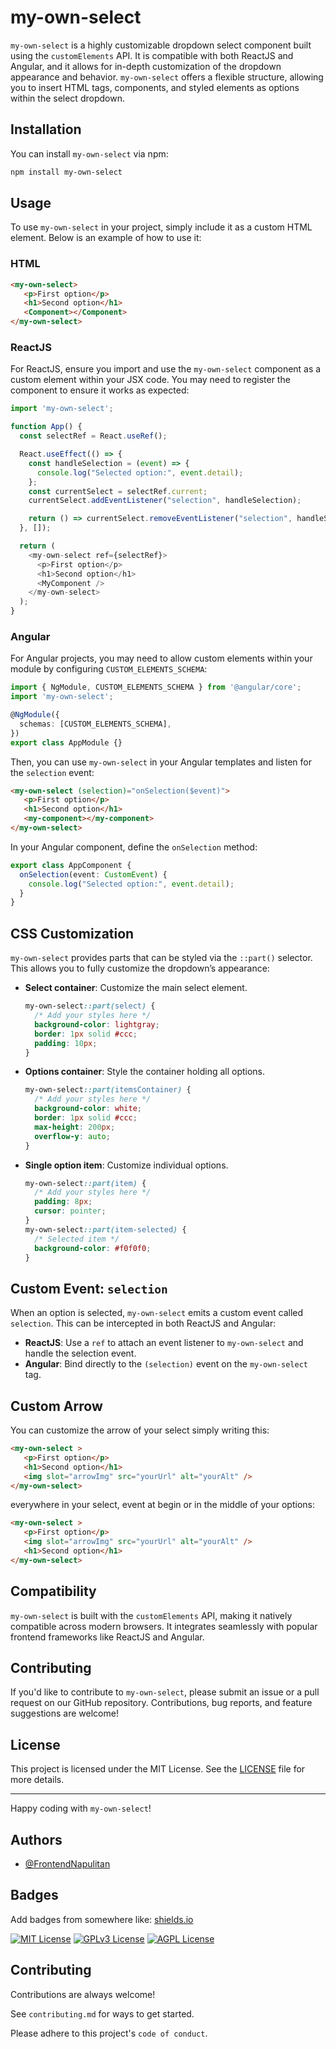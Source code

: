 
# my-own-select

`my-own-select` is a highly customizable dropdown select component built using the `customElements` API. It is compatible with both ReactJS and Angular, and it allows for in-depth customization of the dropdown appearance and behavior. `my-own-select` offers a flexible structure, allowing you to insert HTML tags, components, and styled elements as options within the select dropdown.

## Installation

You can install `my-own-select` via npm:

```bash
npm install my-own-select
```

## Usage

To use `my-own-select` in your project, simply include it as a custom HTML element. Below is an example of how to use it:

### HTML

```html
<my-own-select>
   <p>First option</p>
   <h1>Second option</h1>
   <Component></Component>
</my-own-select>
```

### ReactJS

For ReactJS, ensure you import and use the `my-own-select` component as a custom element within your JSX code. You may need to register the component to ensure it works as expected:

```javascript
import 'my-own-select';

function App() {
  const selectRef = React.useRef();

  React.useEffect(() => {
    const handleSelection = (event) => {
      console.log("Selected option:", event.detail);
    };
    const currentSelect = selectRef.current;
    currentSelect.addEventListener("selection", handleSelection);

    return () => currentSelect.removeEventListener("selection", handleSelection);
  }, []);

  return (
    <my-own-select ref={selectRef}>
      <p>First option</p>
      <h1>Second option</h1>
      <MyComponent />
    </my-own-select>
  );
}
```

### Angular

For Angular projects, you may need to allow custom elements within your module by configuring `CUSTOM_ELEMENTS_SCHEMA`:

```typescript
import { NgModule, CUSTOM_ELEMENTS_SCHEMA } from '@angular/core';
import 'my-own-select';

@NgModule({
  schemas: [CUSTOM_ELEMENTS_SCHEMA],
})
export class AppModule {}
```

Then, you can use `my-own-select` in your Angular templates and listen for the `selection` event:

```html
<my-own-select (selection)="onSelection($event)">
   <p>First option</p>
   <h1>Second option</h1>
   <my-component></my-component>
</my-own-select>
```

In your Angular component, define the `onSelection` method:

```typescript
export class AppComponent {
  onSelection(event: CustomEvent) {
    console.log("Selected option:", event.detail);
  }
}
```

## CSS Customization

`my-own-select` provides parts that can be styled via the `::part()` selector. This allows you to fully customize the dropdown’s appearance:

- **Select container**: Customize the main select element.
  ```css
  my-own-select::part(select) {
    /* Add your styles here */
    background-color: lightgray;
    border: 1px solid #ccc;
    padding: 10px;
  }
  ```

- **Options container**: Style the container holding all options.
  ```css
  my-own-select::part(itemsContainer) {
    /* Add your styles here */
    background-color: white;
    border: 1px solid #ccc;
    max-height: 200px;
    overflow-y: auto;
  }
  ```

- **Single option item**: Customize individual options.
  ```css
  my-own-select::part(item) {
    /* Add your styles here */
    padding: 8px;
    cursor: pointer;
  }
  my-own-select::part(item-selected) {
    /* Selected item */
    background-color: #f0f0f0;
  }
  ```

## Custom Event: `selection`

When an option is selected, `my-own-select` emits a custom event called `selection`. This can be intercepted in both ReactJS and Angular:

- **ReactJS**: Use a `ref` to attach an event listener to `my-own-select` and handle the selection event.
- **Angular**: Bind directly to the `(selection)` event on the `my-own-select` tag.

## Custom Arrow

You can customize the arrow of your select simply writing this:
```html
<my-own-select >
   <p>First option</p>
   <h1>Second option</h1>
   <img slot="arrowImg" src="yourUrl" alt="yourAlt" />
</my-own-select>
```
everywhere in your select, event at begin or in the middle of your options:
```html
<my-own-select >
   <p>First option</p>
   <img slot="arrowImg" src="yourUrl" alt="yourAlt" />
   <h1>Second option</h1>
</my-own-select>
```

## Compatibility

`my-own-select` is built with the `customElements` API, making it natively compatible across modern browsers. It integrates seamlessly with popular frontend frameworks like ReactJS and Angular.

## Contributing

If you'd like to contribute to `my-own-select`, please submit an issue or a pull request on our GitHub repository. Contributions, bug reports, and feature suggestions are welcome!

## License

This project is licensed under the MIT License. See the [LICENSE](LICENSE) file for more details.

---

Happy coding with `my-own-select`!

## Authors

- [@FrontendNapulitan](https://www.github.com/FrontendNapulitan)


## Badges

Add badges from somewhere like: [shields.io](https://shields.io/)

[![MIT License](https://img.shields.io/badge/License-MIT-green.svg)](https://choosealicense.com/licenses/mit/)
[![GPLv3 License](https://img.shields.io/badge/License-GPL%20v3-yellow.svg)](https://opensource.org/licenses/)
[![AGPL License](https://img.shields.io/badge/license-AGPL-blue.svg)](http://www.gnu.org/licenses/agpl-3.0)


## Contributing

Contributions are always welcome!

See `contributing.md` for ways to get started.

Please adhere to this project's `code of conduct`.
